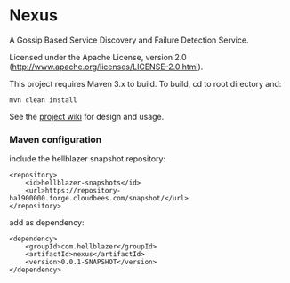 Nexus
=====

A Gossip Based Service Discovery and Failure Detection Service.

Licensed under the Apache License, version 2.0 (http://www.apache.org/licenses/LICENSE-2.0.html).

This project requires Maven 3.x to build.  To build, cd to root directory and:

    mvn clean install

See the [project wiki](https://github.com/Hellblazer/Nexus/wiki) for design and usage.

### Maven configuration

include the hellblazer snapshot repository:

    <repository>
        <id>hellblazer-snapshots</id>
        <url>https://repository-hal900000.forge.cloudbees.com/snapshot/</url>
    </repository>
    
add as dependency:

    <dependency>
        <groupId>com.hellblazer</groupId>
        <artifactId>nexus</artifactId>
        <version>0.0.1-SNAPSHOT</version>
    </dependency>

